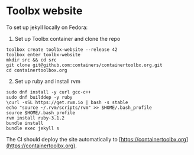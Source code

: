 Toolbx website
==============

To set up jekyll locally on Fedora:

1) Set up Toolbx container and clone the repo
```
toolbox create toolbx-website --release 42
toolbox enter toolbx-website
mkdir src && cd src
git clone git@github.com:containers/containertoolbx.org.git
cd containertoolbox.org
```

2) Set up ruby and install rvm
```
sudo dnf install -y curl gcc-c++
sudo dnf builddep -y ruby
\curl -sSL https://get.rvm.io | bash -s stable
echo "source ~/.rvm/scripts/rvm" >> $HOME/.bash_profile
source $HOME/.bash_profile
rvm install ruby-3.1.2
bundle install
bundle exec jekyll s
```

The CI should deploy the site automatically to [https://containertoolbx.org](https://containertoolbx.org).

